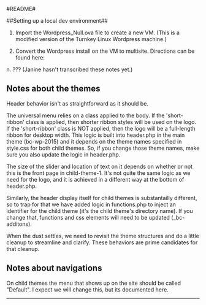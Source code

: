 #README#

##Setting up a local dev environment##

1. Import the Wordpress_Null.ova file to create a new VM. (This is a modified version of the Turnkey Linux Wordpress machine.)

2. Convert the Wordpress install on the VM to multisite. Directions can be found here:

n. ??? (Janine hasn't transcribed these notes yet.)


## Notes about the themes ##

Header behavior isn't as straightforward as it should be.

The universal menu relies on a class applied to the body. If the 'short-ribbon' class is
applied, then shorter ribbon styles will be used on the logo. If the 'short-ribbon' class
is NOT applied, then the logo will be a full-length ribbon for desktop width. This logic
is built into header.php in the main theme (bc-wp-2015) and it depends on the theme names
specified in style.css for both child themes. So, if you change those theme names, make
sure you also update the logic in header.php.

The size of the slider and location of text on it depends on whether or not this is the
front page in child-theme-1. It's not quite the same logic as we need for the logo, and it
is achieved in a different way at the bottom of header.php.

Similarly, the header display itself for child themes is substantailly different, so to 
trap for that we have added logic in functions.php to inject an identifier for the child
theme (it's the child theme's directory name). If you change that, functions and css
elements will need to be updated (_bc-additons).

When the dust settles, we need to revisit the theme structures and do a little cleanup to
streamline and clarify. These behaviors are prime candidates for that cleanup.


## Notes about navigations ##

On child themes the menu that shows up on the site should be called "Default". I expect
we will change this, but its documented here.

------

